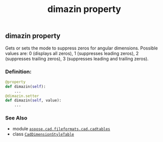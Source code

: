 ﻿---
title: dimazin property
second_title: Aspose.CAD for Python via .NET API References
description: 
type: docs
weight: 270
url: /python-net/aspose.cad.fileformats.cad.cadtables/caddimensionstyletable/dimazin/
is_root: false
---

## dimazin property


Gets or sets the mode to suppress zeros for angular dimensions.
Possible values are: 0 (displays all zeros), 1 (suppresses leading zeros), 2 (suppresses trailing zeros),
3 (suppresses leading and trailing zeros).
### Definition:
```python
@property
def dimazin(self):
    ...
@dimazin.setter
def dimazin(self, value):
    ...
```

### See Also
* module [`aspose.cad.fileformats.cad.cadtables`](../../)
* class [`CadDimensionStyleTable`](/cad/python-net/aspose.cad.fileformats.cad.cadtables/caddimensionstyletable)
